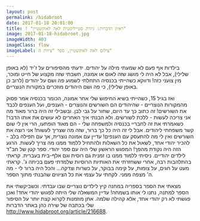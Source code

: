 ```yaml
---
layout: post
permalink: /hidabroot
date: 2017-01-18 20:01:00
title: ! "ראיון הדברות: גיורת סטייליסטית לאה לאוקשטיין"
image: 2017-01-18-hidabroot.jpg
imageWidth: 403
imageClass: flow
imageLabel: צילום לאה לאוקשטיין, ספר "ציוות ה"
---
```


בילדות אף פעם לא שמעתי מילה על יהודים.
ידעתי מהסיפורים על ז'יד (לא באופן שלילי), אבל לא היה לי מושג שזה לאום או אמונה, חשבתי שזה מקצוע של חייט ומוכר, מין צועני כזה!
ודווקא כשהייתי בכנסיה התחלתי לשמוע פה ושם על יהודים (לרוב כן באופן שלילי), כי פה ושם היהודים מוזכרים במקורות הנוצריים.

ואז בגיל 15, כשהייתי בשיא החיפוש שלי אחר אמונה, הכומר בכנסיה אמר פסוק מהמקורות הנוצריים - שהיהודים הם השורשים והנוצרים - הענפים, ועל הענפים לכבד את השורשים! זה כתוב כך עד היום, שחור על גבי לבן. ובשבילי זה היה ברור מאוד מה אני צריכה לעשות - ללכת לשורשים. ולא הבנתי איך האחרים לא עושים את אותו הדבר!
כשאמרתי את זה לחבריי בכנסיה ולמשפחה שלי - הם מאוד הופתעו, הרי אין לי שום קשר משפחתי ליהודים. אבל לי זה היה כל כך ברור, שזה מה שצריך לעשות! אני רוצה את השורשים ואין לי מה להתעסק עם הענפים!
עדיין עם אמונה נוצרית, אך עם תפילה בלב - להכיר יהודי אחד, לשאול את כל השאלות ולהתחיל ללמוד ממנו מה צריך לעשות. הרגע הזה היה נקודת מהפך!
המפגש הראשון שלי היה עם ספר יהודי. ספר קטן של חב"ד לילדים יהודיים. ניסיתי ללמוד ממנו בו זמנית גם רוסית וגם אלף-בית בעברית. קראתי בהתלהבות רבה, אחרי ששחזרתי את האותיות הרוסיות שלמדתי פעם בכיתה ג'. קראתי מעט על חגים, על צומות, על קימה בבוקר, על כשרות וצדקה... והכל היה ברור לי - מה ה' מצפה ממני. לקחתי על עצמי את כל הציווים שהבנתי מתוך הספר.

מצאתי את הספר בספריה במחנה קיץ לילדים נוצריים שבו עבדתי. וכשביקשתי את הספר למתנה, נתנו לי אותו בשמחה!
עדיין המשאלה שלי היתה לפגוש יהודי אחד! ואכן פגשתי לא רק יהודי אחד, אלא קהילה שלמה.
אתן מוזמנות לקרוא קצת יותר על הסיפור שלי בכתבה של שירה כהן באתר הדברות <http://www.hidabroot.org/article/216688>.
